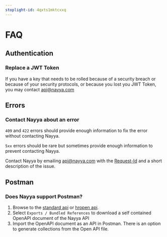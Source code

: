 ```yaml
---
stoplight-id: 4qxts1mktcxxq
---
```


# FAQ

## Authentication

### Replace a JWT Token

If you have a key that needs to be rolled because of a security breach or because of your security protocols, or because you lost you JWT Token, you may contact api@nayya.com

## Errors

### Contact Nayya about an error

`409` and `422` errors should provide enough information to fix the error without contacting Nayya.

`5xx` errors should be rare but sometimes provide enough information to prevent contacting Nayya.

Contact Nayya by emailing api@nayya.com with the [Request-Id](RequestIds.md) and a short description of the issue.

## Postman

### Does Nayya support Postman?

1. Browse to the [standard api](../reference/decision-support-api-standard.yaml) or [hropen api](../reference/decision-support-api-hropen.yaml).
2. Select `Exports / Bundled References` to download a self contained OpenAPI document of the Nayya API
3. Import the OpenAPI document as an API in Postman.  There is an option to generate collections from the Open API file.
